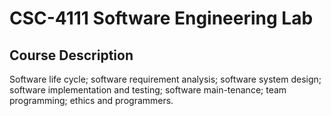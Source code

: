# CSC-4111 Software Engineering Lab

## Course Description
Software life cycle; software requirement analysis; software system
design; software implementation and testing; software main-tenance; team programming;
ethics and programmers.
